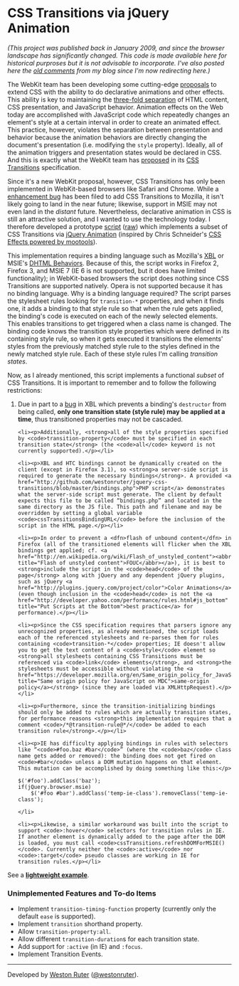 <h1>CSS Transitions via jQuery Animation</h1>

<p><em>(This project was published back in January 2009, and since the browser landscape has significantly changed. This code is made available here for historical purproses but it is not advisable to incorporate. I've also posted here the <a href="http://westonruter.github.com/jquery-css-transitions/wordpress-comment-archive.html">old comments</a> from my blog since I'm now redirecting here.)</em></p>

<p>The WebKit team has been developing some cutting-edge <a href="http://webkit.org/specs/CSSVisualEffects/" title="CSS Effects proposed specifications">proposals</a> to extend CSS with the ability to do declarative animations and other effects. This ability is key to maintaining the <a href="http://www.sitepoint.com/article/simply-javascript/" title="Simply JavaScript: The Three Layers of the Web">three-fold separation</a> of HTML content, CSS presentation, and JavaScript behavior. Animation effects on the Web today are accomplished with JavaScript code which repeatedly changes an element's style at a certain interval in order to create an animated effect. This practice, however, violates the separation between presentation and behavior because the animation behaviors are directly changing the document's presentation (i.e. modifying the <code>style</code> property). Ideally, all of the animation triggers and presentation states would be declared in CSS. And this is exactly what the WebKit team has <a href="http://webkit.org/blog/138/css-animation/" title="CSS Animation @ Surfin' Safari">proposed</a> in its <a href="http://webkit.org/specs/CSSVisualEffects/CSSTransitions.html">CSS Transitions</a> specification.</p>

<p>Since it's a new WebKit proposal, however, CSS Transitions has only been implemented in WebKit-based browsers like Safari and Chrome. While a <a href="https://bugzilla.mozilla.org/show_bug.cgi?id=435441" title="Bug 435441: Implement Webkit's CSS Transitions proposal">enhancement bug</a> has been filed to add CSS Transitions to Mozilla, it isn't likely going to land in the near future; likewise, support in MSIE may not even land in the <em>distant</em> future. Nevertheless, declarative animation in CSS is still an attractive solution, and I wanted to use the technology today. I therefore developed a prototype <a href="http://github.com/westonruter/jquery-css-transitions/blob/master/jquery.css-transitions.js" title="CSS Transitions via jQuery Animation on GitHub">script</a> (<a href="http://github.com/westonruter/jquery-css-transitions/raw/master/jquery.css-transitions.js" title="Raw Javascript source for CSS Transitions via jQuery Animation">raw</a>) which implements a subset of CSS Transitions via <a href="http://docs.jquery.com/Effects/animate" title="jQuery Animate">jQuery Animation</a> (inspired by Chris Schneider's <a href="http://playground.chrisbk.de/moofx/">CSS Effects powered by mootools</a>).</p>

<p>This implementation requires a binding language such as Mozilla's <a href="https://developer.mozilla.org/en/XBL" title="XML Binding Language (XBL) on MDC">XBL</a> or MSIE's <a href="http://msdn.microsoft.com/en-us/library/ms531079.aspx" title="Introduction to DHTML Behaviors">DHTML Behaviors</a>. Because of this, the script works in Firefox 2, Firefox 3, and MSIE 7 (IE 6 is not supported, but it does have limited functionality); in WebKit-based browsers the script does nothing since CSS Transitions are supported natively. Opera is not supported because it has no binding language. Why is a binding language required? The script parses the stylesheet rules looking for <code>transition-*</code> properties, and when it finds one, it adds a binding to that style rule so that when the rule gets applied, the binding's code is executed on each of the newly selected elements. This enables transitions to get triggered when a class name is changed. The binding code knows the transition style properties which were defined in its containing style rule, so when it gets executed it transitions the elements' styles from the previously matched style rule to the styles defined in the newly matched style rule. Each of these style rules I'm calling <dfn>transition states</dfn>.</p>

<p>Now, as I already mentioned, this script implements a functional <em>subset</em> of CSS Transitions. It is important to remember and to follow the following restrictions:</p>

<ol>
    <li><p>Due in part to a <a href="https://bugzilla.mozilla.org/show_bug.cgi?id=83635" title="Bug 83635: XBL binding not deleted on removal from document tree">bug</a> in XBL which prevents a binding's <code>destructor</code> from being called, <strong>only one transition state (style rule) may be applied at a time</strong>, thus transitioned properties may not be cascaded.</p></li>

    <li><p>Additionally, <strong>all of the style properties specified by <code>transition-property</code> must be specified in each transition state</strong> (the <code>all</code> keyword is not currently supported).</p></li>

    <li><p>XBL and HTC bindings cannot be dynamically created on the client (except in Firefox 3.1), so <strong>a server-side script is required to generate the necessary bindings</strong>. A provided <a href="http://github.com/westonruter/jquery-css-transitions/blob/master/bindings.php">PHP script</a> demonstrates what the server-side script must generate. The client by default expects this file to be called “bindings.php” and located in the same directory as the JS file. This path and filename and may be overridden by setting a global variable <code>cssTransitionsBindingURL</code> before the inclusion of the script in the HTML page.</p></li>

    <li><p>In order to prevent a <dfn>flash of unbound content</dfn> in Firefox (all of the transitioned elements will flicker when the XBL bindings get applied; cf. <a href="http://en.wikipedia.org/wiki/Flash_of_unstyled_content"><abbr title="Flash of unstyled content">FOUC</abbr></a>), it is best to <strong>include the script in the <code>head</code> of the page</strong> along with jQuery and any dependent jQuery plugins, such as jQuery <a href="http://plugins.jquery.com/project/color">Color Animations</a> (even though inclusion in the <code>head</code> is not the <a href="http://developer.yahoo.com/performance/rules.html#js_bottom" title="Put Scripts at the Bottom">best practice</a> for performance).</p></li>
    
    <li><p>Since the CSS specification requires that parsers ignore any unrecognized properties, as already mentioned, the script loads each of the referenced stylesheets and re-parses them for rules containing <code>transition-*</code> properties; IE doesn't allow you to get the text content of a <code>style</code> element so <strong>all stylesheets containing CSS Transitions must be referenced via <code>link</code> elements</strong>, and <strong>the stylesheets must be accessible without violating the <a href="https://developer.mozilla.org/en/Same_origin_policy_for_JavaScript" title="Same origin policy for JavaScript on MDC">same-origin policy</a></strong> (since they are loaded via XMLHttpRequest).</p></li>
    
    <li><p>Furthermore, since the transition-initializing bindings should only be added to rules which are actually transition states, for performance reasons <strong>this implementation requires that a comment <code>/*@transition-rule@*/</code> be added to each transition rule</strong>.</p></li>

    <li><p>IE has difficulty applying bindings in rules with selectors like “<code>#foo.baz #bar</code>” (where the <code>baz</code> class name gets added or removed): the binding does not get fired on <code>#bar</code> unless a DOM mutation happens on that element. This mutation can be accomplished by doing something like this:</p>
<pre><code>$('#foo').addClass('baz');
if(jQuery.browser.msie)
    $('#foo #bar').addClass('temp-ie-class').removeClass('temp-ie-class');</code></pre>
    </li>
    
    <li><p>Likewise, a similar workaround was built into the script to support <code>:hover</code> selectors for transition rules in IE. If another element is dynamically added to the page after the DOM is loaded, you must call <code>cssTransitions.refreshDOMForMSIE()</code>. Currently neither the <code>:active</code> nor <code>:target</code> pseudo classes are working in IE for transition rules.</p></li>
</ol>

<p>See a <strong><a href="http://westonruter.github.com/jquery-css-transitions/example.html">lightweight example</a></strong>.</p>

<h3 id="todo">Unimplemented Features and To-do Items</h3>
<ul>
    <li>Implement <code>transition-timing-function</code> property (currently only the default <code>ease</code> is supported).</li>
    <li>Implement <code>transition</code> shorthand property.</li>
    <li>Allow <code>transition-property:all</code>.</li>
    <li>Allow different <code>transition-duration</code>s for each transition state.</li>
    <li>Add support for <code>:active</code> (in IE) and <code>:focus</code>.</li>
    <li>Implement Transition Events.</li>
</ul>

<hr>
<p>Developed by <a href="https://plus.google.com/113853198722136596993" rel="author">Weston Ruter</a> (<a href="https://twitter.com/westonruter">@westonruter</a>).</p>
